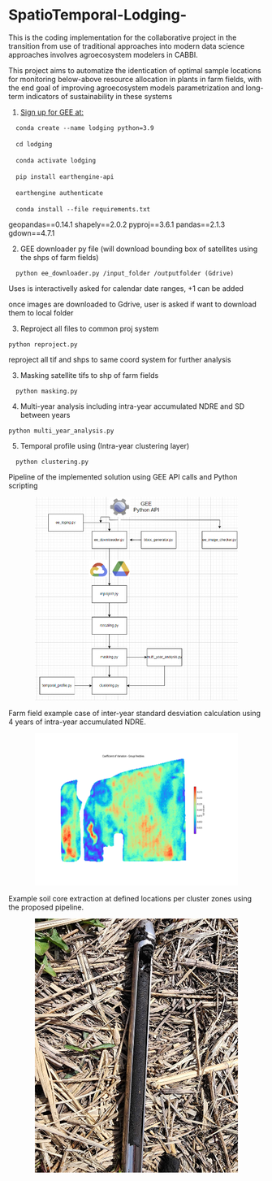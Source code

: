 # SpatioTemporal-Lodging-
This is the coding implementation for the collaborative project in the transition from use of traditional approaches into modern data science approaches involves agroecosystem modelers in CABBI. 

This project aims to automatize the identication of optimal sample locations for monitoring below-above resource allocation in plants in farm fields, with the end goal of improving agroecosystem models parametrization and long-term indicators of sustainability in these systems

1) [Sign up for GEE at: ](https://signup.earthengine.google.com/.)
```
  conda create --name lodging python=3.9  

  cd lodging

  conda activate lodging
  
  pip install earthengine-api

  earthengine authenticate

  conda install --file requirements.txt
```
  
  geopandas==0.14.1
  shapely==2.0.2
  pyproj==3.6.1
  pandas==2.1.3
  gdown==4.7.1 
  

2) GEE downloader py file (will download bounding box of satellites using the shps of farm fields)
```
  python ee_downloader.py /input_folder /outputfolder (Gdrive)
```
  Uses is interactivelly asked for calendar date ranges, +1 can be added

  once images are downloaded to Gdrive, user is asked if want to download them to local folder

3) Reproject all files to common proj system
  ```
  python reproject.py 
```
  reproject all tif and shps to same coord system for further analysis

3) Masking satellite tifs to shp of farm fields
```
  python masking.py 
```
4) Multi-year analysis including intra-year accumulated NDRE and SD between years
  ```
  python multi_year_analysis.py 
  ```
5) Temporal profile using (Intra-year clustering layer)
```
  python clustering.py
```
Pipeline of the implemented solution using GEE API calls and Python scripting
<div align="center"">
    <img src="Screenshot 2024-05-07 160546.png" style="width: 400px; height: 400px;">
</div>


<p>

Farm field example case of inter-year standard desviation calculation using 4 years of intra-year accumulated NDRE.

</p>

<div align="center"">
    <img src="freddies_sd.png" style="width: 400px; height: 300px;">
</div>

<p>

Example soil core extraction at defined locations per cluster zones using the proposed pipeline.

</p>

<div align="center"">
    <img src="20240408_134017.jpg" style="width: 400px; height: 500px;">
</div>

